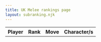 ```yaml
---
title: UK Melee rankings page
layout: subranking.njk
---
```


<table id="scottb19" class="tb">
  <tr>
    <th>Player</th>
    <th>Rank</th>
    <th>Move</th>
    <th>Character/s</th>
  </tr>
</table>